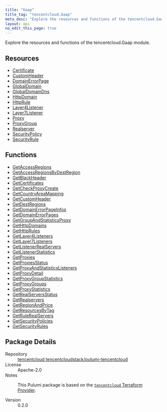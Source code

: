 ```yaml
---
title: "Gaap"
title_tag: "tencentcloud.Gaap"
meta_desc: "Explore the resources and functions of the tencentcloud.Gaap module."
layout: api
no_edit_this_page: true
---
```


<!-- WARNING: this file was generated by Pulumi Docs Generator. -->
<!-- Do not edit by hand unless you're certain you know what you are doing! -->

Explore the resources and functions of the tencentcloud.Gaap module.

<h2 id="resources">Resources</h2>
<ul class="api">
    <li><a href="certificate/" title="Certificate"><span class="api-symbol api-symbol--resource"></span>Certificate</a></li>
    <li><a href="customheader/" title="CustomHeader"><span class="api-symbol api-symbol--resource"></span>CustomHeader</a></li>
    <li><a href="domainerrorpage/" title="DomainErrorPage"><span class="api-symbol api-symbol--resource"></span>DomainErrorPage</a></li>
    <li><a href="globaldomain/" title="GlobalDomain"><span class="api-symbol api-symbol--resource"></span>GlobalDomain</a></li>
    <li><a href="globaldomaindns/" title="GlobalDomainDns"><span class="api-symbol api-symbol--resource"></span>GlobalDomainDns</a></li>
    <li><a href="httpdomain/" title="HttpDomain"><span class="api-symbol api-symbol--resource"></span>HttpDomain</a></li>
    <li><a href="httprule/" title="HttpRule"><span class="api-symbol api-symbol--resource"></span>HttpRule</a></li>
    <li><a href="layer4listener/" title="Layer4Listener"><span class="api-symbol api-symbol--resource"></span>Layer4Listener</a></li>
    <li><a href="layer7listener/" title="Layer7Listener"><span class="api-symbol api-symbol--resource"></span>Layer7Listener</a></li>
    <li><a href="proxy/" title="Proxy"><span class="api-symbol api-symbol--resource"></span>Proxy</a></li>
    <li><a href="proxygroup/" title="ProxyGroup"><span class="api-symbol api-symbol--resource"></span>ProxyGroup</a></li>
    <li><a href="realserver/" title="Realserver"><span class="api-symbol api-symbol--resource"></span>Realserver</a></li>
    <li><a href="securitypolicy/" title="SecurityPolicy"><span class="api-symbol api-symbol--resource"></span>SecurityPolicy</a></li>
    <li><a href="securityrule/" title="SecurityRule"><span class="api-symbol api-symbol--resource"></span>SecurityRule</a></li>
</ul>

<h2 id="functions">Functions</h2>
<ul class="api">
    <li><a href="getaccessregions/" title="GetAccessRegions"><span class="api-symbol api-symbol--function"></span>GetAccessRegions</a></li>
    <li><a href="getaccessregionsbydestregion/" title="GetAccessRegionsByDestRegion"><span class="api-symbol api-symbol--function"></span>GetAccessRegionsByDestRegion</a></li>
    <li><a href="getblackheader/" title="GetBlackHeader"><span class="api-symbol api-symbol--function"></span>GetBlackHeader</a></li>
    <li><a href="getcertificates/" title="GetCertificates"><span class="api-symbol api-symbol--function"></span>GetCertificates</a></li>
    <li><a href="getcheckproxycreate/" title="GetCheckProxyCreate"><span class="api-symbol api-symbol--function"></span>GetCheckProxyCreate</a></li>
    <li><a href="getcountryareamapping/" title="GetCountryAreaMapping"><span class="api-symbol api-symbol--function"></span>GetCountryAreaMapping</a></li>
    <li><a href="getcustomheader/" title="GetCustomHeader"><span class="api-symbol api-symbol--function"></span>GetCustomHeader</a></li>
    <li><a href="getdestregions/" title="GetDestRegions"><span class="api-symbol api-symbol--function"></span>GetDestRegions</a></li>
    <li><a href="getdomainerrorpageinfos/" title="GetDomainErrorPageInfos"><span class="api-symbol api-symbol--function"></span>GetDomainErrorPageInfos</a></li>
    <li><a href="getdomainerrorpages/" title="GetDomainErrorPages"><span class="api-symbol api-symbol--function"></span>GetDomainErrorPages</a></li>
    <li><a href="getgroupandstatisticsproxy/" title="GetGroupAndStatisticsProxy"><span class="api-symbol api-symbol--function"></span>GetGroupAndStatisticsProxy</a></li>
    <li><a href="gethttpdomains/" title="GetHttpDomains"><span class="api-symbol api-symbol--function"></span>GetHttpDomains</a></li>
    <li><a href="gethttprules/" title="GetHttpRules"><span class="api-symbol api-symbol--function"></span>GetHttpRules</a></li>
    <li><a href="getlayer4listeners/" title="GetLayer4Listeners"><span class="api-symbol api-symbol--function"></span>GetLayer4Listeners</a></li>
    <li><a href="getlayer7listeners/" title="GetLayer7Listeners"><span class="api-symbol api-symbol--function"></span>GetLayer7Listeners</a></li>
    <li><a href="getlistenerrealservers/" title="GetListenerRealServers"><span class="api-symbol api-symbol--function"></span>GetListenerRealServers</a></li>
    <li><a href="getlistenerstatistics/" title="GetListenerStatistics"><span class="api-symbol api-symbol--function"></span>GetListenerStatistics</a></li>
    <li><a href="getproxies/" title="GetProxies"><span class="api-symbol api-symbol--function"></span>GetProxies</a></li>
    <li><a href="getproxiesstatus/" title="GetProxiesStatus"><span class="api-symbol api-symbol--function"></span>GetProxiesStatus</a></li>
    <li><a href="getproxyandstatisticslisteners/" title="GetProxyAndStatisticsListeners"><span class="api-symbol api-symbol--function"></span>GetProxyAndStatisticsListeners</a></li>
    <li><a href="getproxydetail/" title="GetProxyDetail"><span class="api-symbol api-symbol--function"></span>GetProxyDetail</a></li>
    <li><a href="getproxygroupstatistics/" title="GetProxyGroupStatistics"><span class="api-symbol api-symbol--function"></span>GetProxyGroupStatistics</a></li>
    <li><a href="getproxygroups/" title="GetProxyGroups"><span class="api-symbol api-symbol--function"></span>GetProxyGroups</a></li>
    <li><a href="getproxystatistics/" title="GetProxyStatistics"><span class="api-symbol api-symbol--function"></span>GetProxyStatistics</a></li>
    <li><a href="getrealserversstatus/" title="GetRealServersStatus"><span class="api-symbol api-symbol--function"></span>GetRealServersStatus</a></li>
    <li><a href="getrealservers/" title="GetRealservers"><span class="api-symbol api-symbol--function"></span>GetRealservers</a></li>
    <li><a href="getregionandprice/" title="GetRegionAndPrice"><span class="api-symbol api-symbol--function"></span>GetRegionAndPrice</a></li>
    <li><a href="getresourcesbytag/" title="GetResourcesByTag"><span class="api-symbol api-symbol--function"></span>GetResourcesByTag</a></li>
    <li><a href="getrulerealservers/" title="GetRuleRealServers"><span class="api-symbol api-symbol--function"></span>GetRuleRealServers</a></li>
    <li><a href="getsecuritypolicies/" title="GetSecurityPolicies"><span class="api-symbol api-symbol--function"></span>GetSecurityPolicies</a></li>
    <li><a href="getsecurityrules/" title="GetSecurityRules"><span class="api-symbol api-symbol--function"></span>GetSecurityRules</a></li>
</ul>

<h2 id="package-details">Package Details</h2>
<dl class="package-details">
	<dt>Repository</dt>
	<dd><a href="https://github.com/tencentcloudstack/pulumi-tencentcloud">tencentcloud tencentcloudstack/pulumi-tencentcloud</a></dd>
	<dt>License</dt>
	<dd>Apache-2.0</dd>
	<dt>Notes</dt>
	<dd><p>This Pulumi package is based on the <a href="https://github.com/tencentcloudstack/terraform-provider-tencentcloud"><code>tencentcloud</code> Terraform Provider</a>.</p>
</dd>
	<dt>Version</dt>
	<dd>0.2.0</dd>
</dl>

